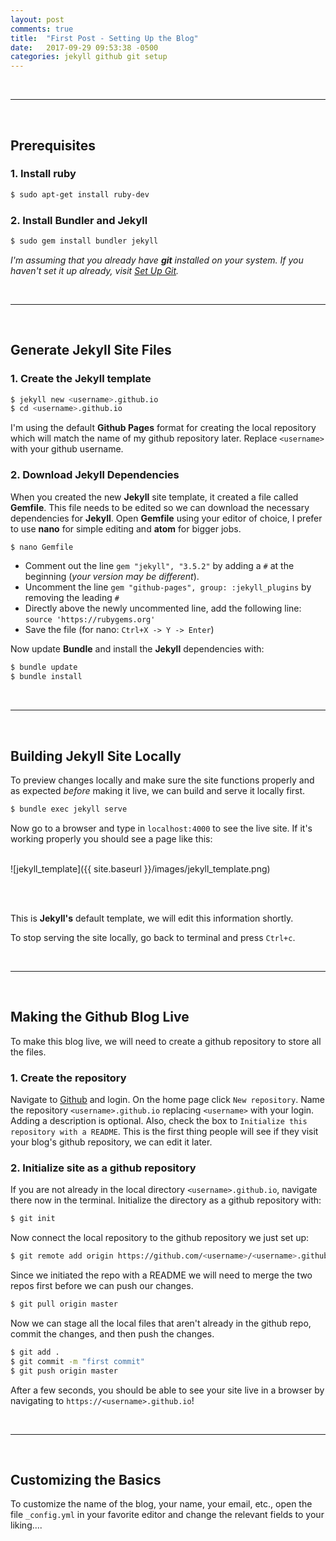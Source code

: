 ```yaml
---
layout: post
comments: true
title:  "First Post - Setting Up the Blog"
date:   2017-09-29 09:53:38 -0500
categories: jekyll github git setup
---
```


<br>

---

<br>

## **Prerequisites**

### 1. Install ruby
```bash
$ sudo apt-get install ruby-dev
```

### 2. Install Bundler and Jekyll
```bash
$ sudo gem install bundler jekyll
```

*I'm assuming that you already have __git__ installed on your system.
  If you haven't set it up already, visit
  [Set Up Git](https://help.github.com/articles/set-up-git/).*

<br>

---

<br>

## **Generate Jekyll Site Files**

### 1. Create the Jekyll template
```bash
$ jekyll new <username>.github.io
$ cd <username>.github.io
```
I'm using the default **Github Pages** format for creating the local repository
  which will match the name of my github repository later. Replace `<username>`
  with your github username.

### 2. Download Jekyll Dependencies
When you created the new **Jekyll** site template, it created a file called
  **Gemfile**. This file needs to be edited so we can download the necessary
  dependencies for **Jekyll**. Open **Gemfile** using your editor of choice,
  I prefer to use **nano** for simple editing and **atom** for bigger jobs.
```bash
$ nano Gemfile
```

  * Comment out the line `gem "jekyll", "3.5.2"` by adding a `#` at the
    beginning (*your version may be different*).
  * Uncomment the line `gem "github-pages", group: :jekyll_plugins` by
    removing the leading `#`
  * Directly above the newly uncommented line, add the following line: `source
    'https://rubygems.org'`
  * Save the file (for nano: `Ctrl+X -> Y -> Enter`)

Now update **Bundle** and install the **Jekyll** dependencies with:
```bash
$ bundle update
$ bundle install
```

<br>

---

<br>

## **Building Jekyll Site Locally**
To preview changes locally and make sure the site functions properly and as
  expected *before* making it live, we can build and serve it locally first.

```bash
$ bundle exec jekyll serve
```

Now go to a browser and type in `localhost:4000` to see the live site. If it's
  working properly you should see a page like this:
<br><br>

![jekyll_template]({{ site.baseurl }}/images/jekyll_template.png)

<br><br>

This is **Jekyll's** default template, we will edit this information shortly.

To stop serving the site locally, go back to terminal and press `Ctrl+c`.

<br>

---

<br>

## **Making the Github Blog Live**
To make this blog live, we will need to create a github repository to store all
  the files.

### 1. Create the repository
Navigate to [Github](https://github.com) and login. On the home page click `New
  repository`. Name the repository `<username>.github.io` replacing `<username>`
  with your login. Adding a description is optional. Also, check the box to
  `Initialize this repository with a README`. This is the first thing people will
  see if they visit your blog's github repository, we can edit it later.

### 2. Initialize site as a github repository
If you are not already in the local directory `<username>.github.io`, navigate
  there now in the terminal. Initialize the directory as a github repository
  with:
```bash
$ git init
```

Now connect the local repository to the github repository we just set up:
```bash
$ git remote add origin https://github.com/<username>/<username>.github.io
```

Since we initiated the repo with a README we will need to merge the two repos
  first before we can push our changes.
```bash
$ git pull origin master
```

Now we can stage all the local files that aren't already in the github repo,
  commit the changes, and then push the changes.
```bash
$ git add .
$ git commit -m "first commit"
$ git push origin master
```

After a few seconds, you should be able to see your site live in a browser by
  navigating to `https://<username>.github.io`!

<br>

---

<br>

## **Customizing the Basics**
To customize the name of the blog, your name, your email, etc., open the file
  `_config.yml` in your favorite editor and change the relevant fields to your
  liking....
